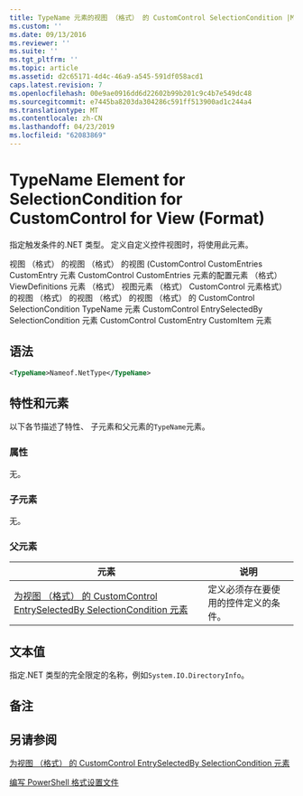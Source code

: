 ```yaml
---
title: TypeName 元素的视图 （格式） 的 CustomControl SelectionCondition |Microsoft Docs
ms.custom: ''
ms.date: 09/13/2016
ms.reviewer: ''
ms.suite: ''
ms.tgt_pltfrm: ''
ms.topic: article
ms.assetid: d2c65171-4d4c-46a9-a545-591df058acd1
caps.latest.revision: 7
ms.openlocfilehash: 00e9ae0916dd6d22602b99b201c9c4b7e549dc48
ms.sourcegitcommit: e7445ba8203da304286c591ff513900ad1c244a4
ms.translationtype: MT
ms.contentlocale: zh-CN
ms.lasthandoff: 04/23/2019
ms.locfileid: "62083869"
---
```

# <a name="typename-element-for-selectioncondition-for-customcontrol-for-view--format"></a>TypeName Element for SelectionCondition for CustomControl for View (Format)

指定触发条件的.NET 类型。 定义自定义控件视图时，将使用此元素。

视图 （格式） 的视图 （格式） 的视图 (CustomControl CustomEntries CustomEntry 元素 CustomControl CustomEntries 元素的配置元素 （格式） ViewDefinitions 元素 （格式） 视图元素 （格式） CustomControl 元素格式） 的视图 （格式） 的视图 （格式） 的视图 （格式） 的 CustomControl SelectionCondition TypeName 元素 CustomControl EntrySelectedBy SelectionCondition 元素 CustomControl CustomEntry CustomItem 元素

## <a name="syntax"></a>语法

```xml
<TypeName>Nameof.NetType</TypeName>

```

## <a name="attributes-and-elements"></a>特性和元素

以下各节描述了特性、 子元素和父元素的`TypeName`元素。

### <a name="attributes"></a>属性

无。

### <a name="child-elements"></a>子元素

无。

### <a name="parent-elements"></a>父元素

|元素|说明|
|-------------|-----------------|
|[为视图 （格式） 的 CustomControl EntrySelectedBy SelectionCondition 元素](./selectioncondition-element-for-entryselectedby-for-customcontrol-format.md)|定义必须存在要使用的控件定义的条件。|

## <a name="text-value"></a>文本值

指定.NET 类型的完全限定的名称，例如`System.IO.DirectoryInfo`。

## <a name="remarks"></a>备注

## <a name="see-also"></a>另请参阅

[为视图 （格式） 的 CustomControl EntrySelectedBy SelectionCondition 元素](./selectioncondition-element-for-entryselectedby-for-customcontrol-format.md)

[编写 PowerShell 格式设置文件](./writing-a-powershell-formatting-file.md)
